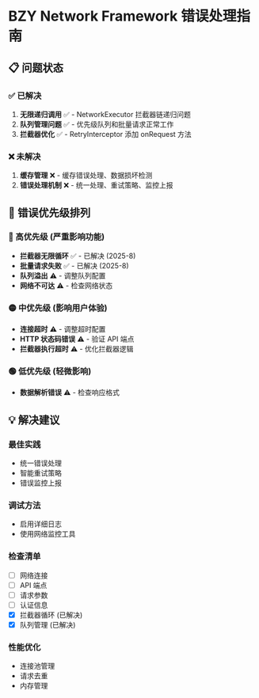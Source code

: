 # BZY Network Framework 错误处理指南

## 📋 问题状态

### ✅ 已解决

1. **无限递归调用** ✅ - NetworkExecutor 拦截器链递归问题
2. **队列管理问题** ✅ - 优先级队列和批量请求正常工作
3. **拦截器优化** ✅ - RetryInterceptor 添加 onRequest 方法

### ❌ 未解决

1. **缓存管理** ❌ - 缓存错误处理、数据损坏检测
2. **错误处理机制** ❌ - 统一处理、重试策略、监控上报

## 🔧 错误优先级排列

### 🔴 高优先级 (严重影响功能)
- **拦截器无限循环** ✅ - 已解决 (2025-8)
- **批量请求失败** ✅ - 已解决 (2025-8)
- **队列溢出** ⚠️ - 调整队列配置
- **网络不可达** ⚠️ - 检查网络状态

### 🟡 中优先级 (影响用户体验)
- **连接超时** ⚠️ - 调整超时配置
- **HTTP 状态码错误** ⚠️ - 验证 API 端点
- **拦截器执行超时** ⚠️ - 优化拦截器逻辑

### 🟢 低优先级 (轻微影响)
- **数据解析错误** ⚠️ - 检查响应格式

## 💡 解决建议

### 最佳实践
- 统一错误处理
- 智能重试策略
- 错误监控上报

### 调试方法
- 启用详细日志
- 使用网络监控工具

### 检查清单
- [ ] 网络连接
- [ ] API 端点
- [ ] 请求参数
- [ ] 认证信息
- [x] 拦截器循环 (已解决)
- [x] 队列管理 (已解决)

### 性能优化
- 连接池管理
- 请求去重
- 内存管理
